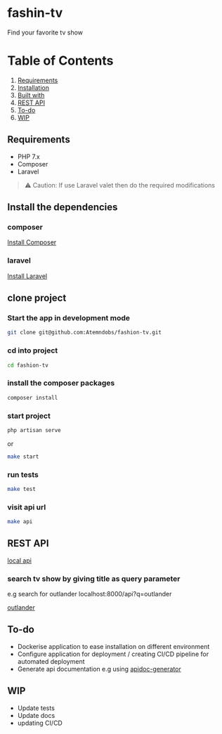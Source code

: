 fashin-tv
======================

Find your favorite tv show

# Table of Contents

1. [Requirements](#-requirements)
2. [Installation](#-installation)
3. [Built with](#-built-with)
4. [REST API](#-api-platform)
5. [To-do](#-to-do)
6. [WIP](#-WIP)


## Requirements

- PHP 7.x
- Composer
- Laravel


> ⚠️ Caution: If use Laravel valet then do the required modifications

## Install the dependencies
### composer
[Install Composer](https://getcomposer.org/doc/00-intro.md#installation-linux-unix-macos)

### laravel
[Install Laravel](https://laravel.com/docs/7.x/installation)

## clone project
### Start the app in development mode
```bash
git clone git@github.com:Atemndobs/fashion-tv.git
```
### cd into project
```bash
cd fashion-tv
```

### install the composer packages
```bash
composer install
```


### start project
```bash
php artisan serve
```
or

```bash
make start
```


### run tests

```bash
make test
```


### visit api url
```bash
make api
```

## REST API

[local api](localhost:8000/api)

### search tv show by giving title as query parameter
e.g search for outlander
localhost:8000/api?q=outlander

[outlander](http://localhost:8000/api?q=outlander)

## To-do

- Dockerise application to ease installation on different environment
- Configure application for deployment / creating CI/CD pipeline for automated deployment 
- Generate api documentation e.g using [apidoc-generator](https://github.com/mpociot/laravel-apidoc-generator)

## WIP
- Update tests
- Update docs
- updating CI/CD
